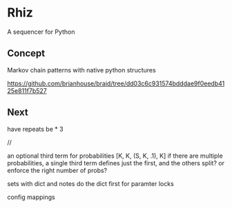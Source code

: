 # Rhiz

A sequencer for Python

## Concept

Markov chain patterns with native python structures

https://github.com/brianhouse/braid/tree/dd03c6c931574bdddae9f0eedb4125e811f7b527



## Next

have repeats be * 3

//

an optional third term for probabilities [K, K, (S, K, .1), K]
if there are multiple probabilities, a single third term defines just the first, and the others split? or enforce the right number of probs?

sets with dict and notes do the dict first for paramter locks

config mappings
